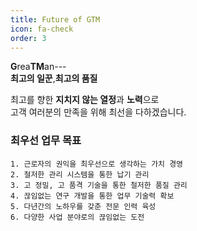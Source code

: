 ```yaml
---
title: Future of GTM
icon: fa-check
order: 3
---
```


**G**rea**TM**an---  
 **최고의 일꾼**,**최고의 품질**  
  
최고를 향한 **지치지 않는 열정**과 **노력**으로  
고객 여러분의 만족을 위해 최선을 다하겠습니다.  

### 최우선 업무 목표
    1. 근로자의 권익을 최우선으로 생각하는 가치 경영
    2. 철저한 관리 시스템을 통한 납기 관리
    3. 고 정밀, 고 품격 기술을 통한 철저한 품질 관리
    4. 끊임없는 연구 개발을 통한 업무 기술력 확보
    5. 다년간의 노하우를 갖춘 전문 인력 육성
    6. 다양한 사업 분야로의 끊임없는 도전
